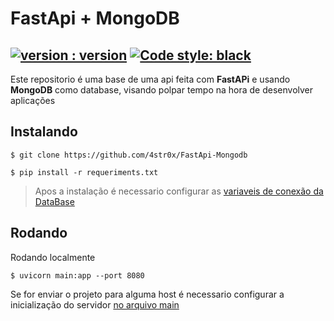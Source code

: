 # FastApi + MongoDB
[![version : version](https://img.shields.io/badge/Version-0.1-0.svg)](https://github.com/4str0x/FastApi-Mongodb)
[![Code style: black](https://img.shields.io/badge/code%20style-black-000000.svg)](https://github.com/psf/black)
-
Este repositorio é uma base de uma api feita com **FastAPi** e usando **MongoDB** como database, visando polpar tempo na hora de desenvolver aplicações 

## Instalando

```
$ git clone https://github.com/4str0x/FastApi-Mongodb

$ pip install -r requeriments.txt
```

> Apos a instalação é necessario configurar as [variaveis de conexão da DataBase]()

## Rodando
Rodando localmente
```
$ uvicorn main:app --port 8080
```
Se for enviar o projeto para alguma host é necessario configurar a inicialização do servidor [no arquivo main]()